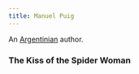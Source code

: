 ```yaml
---
title: Manuel Puig
---
```


An [Argentinian](../index.html) author.

### The Kiss of the Spider Woman
